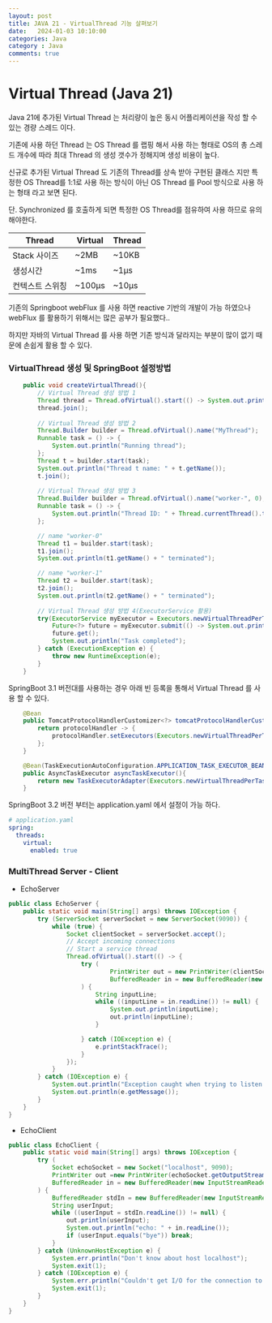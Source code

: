 ```yaml
---
layout: post
title: JAVA 21 - VirtualThread 기능 살펴보기
date:   2024-01-03 10:10:00
categories: Java
category : Java
comments: true 
---
```


# Virtual Thread (Java 21)

Java 21에 추가된 Virtual Thread 는 처리량이 높은 동시 어플리케이션을 작성 할 수 있는 경량 스레드 이다.

기존에 사용 하던 Thread 는 OS Thread 를 랩핑 해서 사용 하는 형태로 OS의 총 스레드 개수에 따라 최대 Thread 의 생성 갯수가 정해지며
생성 비용이 높다.

신규로 추가된 Virtual Thread 도 기존의 Thread를 상속 받아 구현된 클래스 지만 특정한 OS Thread를 1:1로 사용 하는 방식이 아닌
OS Thread 를 Pool 방식으로 사용 하는 형태 라고 보면 된다.

단. Synchronized 를 호출하게 되면 특정한 OS Thread를 점유하여 사용 하므로 유의 해야한다.

|Thread|Virtual| Thread |
|---|---|---|
|Stack 사이즈|	~2MB| 	~10KB |
|생성시간|	~1ms| 	~1µs  |
|컨텍스트 스위칭|	~100µs| 	~10µs |

기존의 Springboot webFlux 를 사용 하면 reactive 기반의 개발이 가능 하였으나 webFlux 를 활용하기 위해서는 많은 공부가 필요했다.. 

하지만 자바의 Virtual Thread 를 사용 하면 기존 방식과 달라지는 부분이 많이 없기 때문에 손쉽게 활용 할 수 있다.

### VirtualThread 생성 및 SpringBoot 설정방법

```java
    public void createVirtualThread(){
        // Virtual Thread 생성 방법 1
        Thread thread = Thread.ofVirtual().start(() -> System.out.println("Hello"));
        thread.join();
    
        // Virtual Thread 생성 방법 2
        Thread.Builder builder = Thread.ofVirtual().name("MyThread");
        Runnable task = () -> {
            System.out.println("Running thread");
        };
        Thread t = builder.start(task);
        System.out.println("Thread t name: " + t.getName());
        t.join();
    
        // Virtual Thread 생성 방법 3
        Thread.Builder builder = Thread.ofVirtual().name("worker-", 0);
        Runnable task = () -> {
            System.out.println("Thread ID: " + Thread.currentThread().threadId());
        };

        // name "worker-0"
        Thread t1 = builder.start(task);
        t1.join();
        System.out.println(t1.getName() + " terminated");

        // name "worker-1"
        Thread t2 = builder.start(task);
        t2.join();
        System.out.println(t2.getName() + " terminated");
    
        // Virtual Thread 생성 방법 4(ExecutorService 활용)
        try(ExecutorService myExecutor = Executors.newVirtualThreadPerTaskExecutor()){
            Future<?> future = myExecutor.submit(() -> System.out.println("Running thread"));
            future.get();
            System.out.println("Task completed");
        } catch (ExecutionException e) {
            throw new RuntimeException(e);
        }
    }
```

SpringBoot 3.1 버전대를 사용하는 경우 아래 빈 등록을 통해서 Virtual Thread 를 사용 할 수 있다.

```java
    @Bean
    public TomcatProtocolHandlerCustomizer<?> tomcatProtocolHandlerCustomizer(){
        return protocolHandler -> {
            protocolHandler.setExecutors(Executors.newVirtualThreadPerTaskExecutor());
        };
    }

    @Bean(TaskExecutionAutoConfiguration.APPLICATION_TASK_EXECUTOR_BEAN_NAME)
    public AsyncTaskExecutor asyncTaskExecutor(){
        return new TaskExecutorAdapter(Executors.newVirtualThreadPerTaskExecutor());
    }
```
        
SpringBoot 3.2 버전 부터는 application.yaml 에서 설정이 가능 하다.

```yaml
# application.yaml
spring:
  threads:
    virtual:
      enabled: true
```

### MultiThread Server - Client

* EchoServer

```java
public class EchoServer {
    public static void main(String[] args) throws IOException {
        try (ServerSocket serverSocket = new ServerSocket(9090)) {
            while (true) {
                Socket clientSocket = serverSocket.accept();
                // Accept incoming connections
                // Start a service thread
                Thread.ofVirtual().start(() -> {
                    try (
                            PrintWriter out = new PrintWriter(clientSocket.getOutputStream(), true);
                            BufferedReader in = new BufferedReader(new InputStreamReader(clientSocket.getInputStream()));
                    ) {
                        String inputLine;
                        while ((inputLine = in.readLine()) != null) {
                            System.out.println(inputLine);
                            out.println(inputLine);
                        }

                    } catch (IOException e) {
                        e.printStackTrace();
                    }
                });
            }
        } catch (IOException e) {
            System.out.println("Exception caught when trying to listen on port 9090 or listening for a connection");
            System.out.println(e.getMessage());
        }
    }
}
```

* EchoClient   
 
```java
public class EchoClient {
    public static void main(String[] args) throws IOException {
        try (
            Socket echoSocket = new Socket("localhost", 9090);
            PrintWriter out =new PrintWriter(echoSocket.getOutputStream(), true);
            BufferedReader in = new BufferedReader(new InputStreamReader(echoSocket.getInputStream()));
        ) {
            BufferedReader stdIn = new BufferedReader(new InputStreamReader(System.in));
            String userInput;
            while ((userInput = stdIn.readLine()) != null) {
                out.println(userInput);
                System.out.println("echo: " + in.readLine());
                if (userInput.equals("bye")) break;
            }
        } catch (UnknownHostException e) {
            System.err.println("Don't know about host localhost");
            System.exit(1);
        } catch (IOException e) {
            System.err.println("Couldn't get I/O for the connection to localhost ");
            System.exit(1);
        }
    }
}
```
